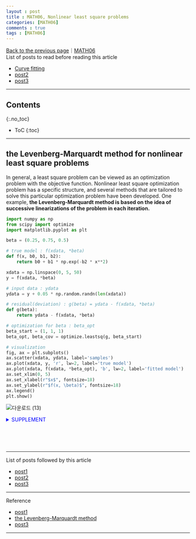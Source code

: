 ```yaml
---
layout : post
title : MATH06, Nonlinear least square problems
categories: [MATH06]
comments : true
tags : [MATH06]
---
```

[Back to the previous page](https://userdyk-github.github.io/Study.html)｜[MATH06](https://userdyk-github.github.io/math06/MATH06-Contents.html)<br>
List of posts to read before reading this article
- <a href='https://userdyk-github.github.io/math05/MATH05-Curve-fitting.html' target="_blank">Curve fitting</a>
- <a href='https://userdyk-github.github.io/'>post2</a>
- <a href='https://userdyk-github.github.io/'>post3</a>

---

## Contents
{:.no_toc}

* ToC
{:toc}

<hr class="division1">

## the Levenberg-Marquardt method for nonlinear least square problems
In general, a least square problem can be viewed as an optimization problem with the objective function. Nonlinear least square optimization problem has a specific structure, and several methods that are tailored to solve this particular optimization problem have
been developed. One example, **the Levenberg-Marquardt method is based on the idea of successive linearizations of the problem in each iteration.**

```python
import numpy as np
from scipy import optimize
import matplotlib.pyplot as plt

beta = (0.25, 0.75, 0.5)

# true model : f(xdata, *beta)
def f(x, b0, b1, b2):
    return b0 + b1 * np.exp(-b2 * x**2)

xdata = np.linspace(0, 5, 50)
y = f(xdata, *beta)

# input data : ydata
ydata = y + 0.05 * np.random.randn(len(xdata))

# residual(deviation) : g(beta) = ydata - f(xdata, *beta)
def g(beta):
    return ydata - f(xdata, *beta)

# optimization for beta : beta_opt
beta_start = (1, 1, 1)
beta_opt, beta_cov = optimize.leastsq(g, beta_start)

# visualization
fig, ax = plt.subplots()
ax.scatter(xdata, ydata, label='samples')
ax.plot(xdata, y, 'r', lw=2, label='true model')
ax.plot(xdata, f(xdata, *beta_opt), 'b', lw=2, label='fitted model')
ax.set_xlim(0, 5)
ax.set_xlabel(r"$x$", fontsize=18)
ax.set_ylabel(r"$f(x, \beta)$", fontsize=18)
ax.legend()
plt.show()
```
![다운로드 (13)](https://user-images.githubusercontent.com/52376448/65291248-66053600-db8d-11e9-85b5-36d1b8d32770.png)

<details markdown="1">
<summary class='jb-small' style="color:blue">SUPPLEMENT</summary>
<hr class='division3'>
```python
beta_opt
```
`OUTPUT` : <span style="font-size: 70%;">$$[0.24852741, 0.77109938, 0.49358439]$$</span>

```python
beta_cov
```
`OUTPUT` : <span style="font-size: 70%;">$$1$$</span>

<hr class='division3'>
</details>

<br><br><br>
<hr class="division1">

List of posts followed by this article
- [post1](https://userdyk-github.github.io/)
- <a href='https://userdyk-github.github.io/'>post2</a>
- <a href='https://userdyk-github.github.io/'>post3</a>

---

Reference
- [post1](https://userdyk-github.github.io/)
- <a href='https://darkpgmr.tistory.com/142' target="_blank">the Levenberg-Marquardt method</a>
- <a href='https://userdyk-github.github.io/'>post3</a>

---
